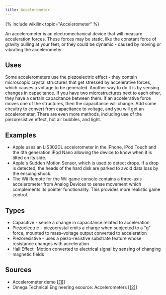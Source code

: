 ```yaml
---
title: Accelerometer
---
```


{% include wikilink topic="Accelerometer" %}

An accelerometer is an electromechanical device that will measure acceleration forces. These forces may be static, like the constant force of gravity pulling at your feet, or they could be dynamic - caused by moving or vibrating the accelerometer.

## Uses

Some accelerometers use the piezoelectric effect - they contain microscopic crystal structures that get stressed by accelerative forces, which causes a voltage to be generated. Another way to do it is by sensing changes in capacitance. If you have two microstructures next to each other, they have a certain capacitance between them. If an accelerative force moves one of the structures, then the capacitance will change. Add some circuitry to convert from capacitance to voltage, and you will get an accelerometer. There are even more methods, including use of the piezoresistive effect, hot air bubbles, and light.

## Examples

* Apple uses an LIS302DL accelerometer in the iPhone, iPod Touch and the 4th generation iPod Nano allowing the device to know when it is tilted on its side.
* Apple's Sudden Motion Sensor, which is used to detect drops. If a drop is detected, the heads of the hard disk are parked to avoid data loss by the ensuing shock.
* The Wii Remote for the Wii game console contains a three-axis accelerometer from Analog Devices to sense movement which complements its pointer functionality. This provides more realistic game control.

## Types

* Capacitive - sense a change in capacitance related to acceleration
* Piezoelectric - piezocrystal emits a charge when subjected to a "g" force, mounted to mass–voltage output converted to acceleration
* Piezoresistive - uses a piezo-resistive substrate feature whose resistance changes with acceleration
* Hall Effect -Motion converted to electrical signal by sensing of changing magnetic fields

## Sources

- Accelerometer demo [[[1]](http://www.youtube.com/watch?v=9NEiBDBXFEQ "http://www.youtube.com/watch?v=9NEiBDBXFEQ")]
- Omega Technical Engineering esource: Accelerometers [[[2]](http://www.omega.com/prodinfo/accelerometers.html "http://www.omega.com/prodinfo/accelerometers.html")]
